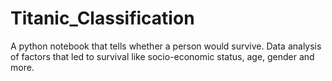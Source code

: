 # Titanic_Classification
A python notebook that tells whether a person would survive. Data analysis of factors that led to survival like socio-economic status, age, gender and more.
